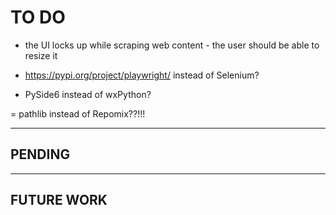 # TO DO

- the UI locks up while scraping web content - the user should be able to resize it

- https://pypi.org/project/playwright/ instead of Selenium?

- PySide6 instead of wxPython?

= pathlib instead of Repomix??!!!

---

## PENDING


---

## FUTURE WORK


